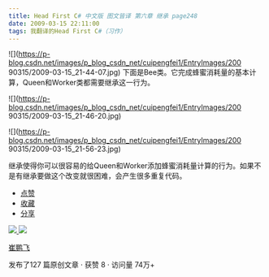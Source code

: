 ```yaml
---
title: Head First C# 中文版 图文皆译 第六章 继承 page248
date: 2009-03-15 22:11:00
tags: 我翻译的Head First C#（习作）
---
```

![](https://p-blog.csdn.net/images/p_blog_csdn_net/cuipengfei1/EntryImages/200
90315/2009-03-15_21-44-07.jpg) 下面是Bee类。它完成蜂蜜消耗量的基本计算，Queen和Worker类都需要继承这一行为。

![](https://p-blog.csdn.net/images/p_blog_csdn_net/cuipengfei1/EntryImages/200
90315/2009-03-15_21-46-20.jpg)

![](https://p-blog.csdn.net/images/p_blog_csdn_net/cuipengfei1/EntryImages/200
90315/2009-03-15_21-56-23.jpg)

继承使得你可以很容易的给Queen和Worker添加蜂蜜消耗量计算的行为。如果不是有继承要做这个改变就很困难，会产生很多重复代码。

  * [ 点赞  ](javascript:;)
  * [ 收藏  ](javascript:;)
  * [ 分享 ](javascript:;)

[ ![](https://profile.csdnimg.cn/5/2/5/3_cuipengfei1)
![](https://g.csdnimg.cn/static/user-reg-year/1x/11.png)
](https://blog.csdn.net/cuipengfei1)

[ 崔鹏飞 ](https://blog.csdn.net/cuipengfei1)

发布了127 篇原创文章  ·  获赞 8  ·  访问量 74万+

